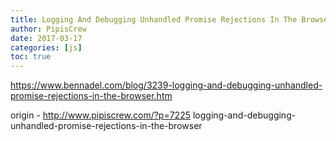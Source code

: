 ```yaml
---
title: Logging And Debugging Unhandled Promise Rejections In The Browser
author: PipisCrew
date: 2017-03-17
categories: [js]
toc: true
---
```


https://www.bennadel.com/blog/3239-logging-and-debugging-unhandled-promise-rejections-in-the-browser.htm

origin - http://www.pipiscrew.com/?p=7225 logging-and-debugging-unhandled-promise-rejections-in-the-browser